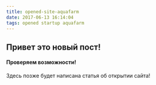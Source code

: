 ```yaml
---
title: opened-site-aquafarm
date: 2017-06-13 16:14:04
tags: opened startup aquafarm
---
```

## Привет это новый пост!
#### Проверяем возможности!
Здесь позже будет написана статья об открытии сайта!
